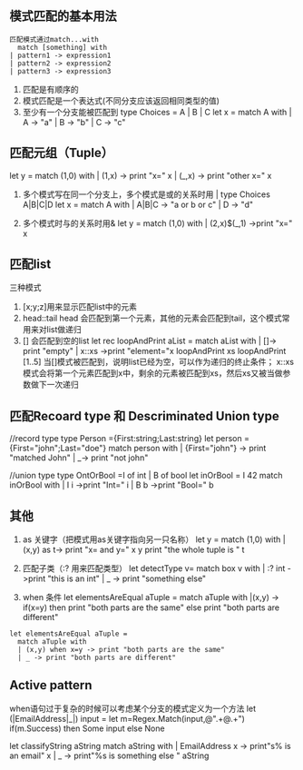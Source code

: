 ## 模式匹配的基本用法
    匹配模式通过match...with
      match [something] with
    | pattern1 -> expression1
    | pattern2 -> expression2
    | pattern3 -> expression3
  1. 匹配是有顺序的
  2. 模式匹配是一个表达式(不同分支应该返回相同类型的值)
  3. 至少有一个分支能被匹配到
    type Choices = A | B | C
    let x =
        match A with
        | A -> "a"
        | B -> "b"
        | C -> "c"

## 匹配元组（Tuple）
  let y =
    match (1,0) with
    | (1,x) -> print "x="  x
    | (_,x) -> print "other x=" x

  1. 多个模式写在同一个分支上，多个模式是或的关系时用 |
  type Choices A|B|C|D
  let x = match A with
    | A|B|C -> "a or b or c"
    | D -> "d"

  2. 多个模式时与的关系时用&
  let y = match (1,0) with
    | (2,x)$(_,1) ->print "x=" x

## 匹配list
  三种模式
  1. [x;y;z]用来显示匹配list中的元素
  2. head::tail head 会匹配到第一个元素，其他的元素会匹配到tail，这个模式常用来对list做递归
  3. [] 会匹配到空的list
    let rec loopAndPrint aList =
    match aList with
    | []-> print "empty"
    | x::xs ->print "element="x
              loopAndPrint xs
    loopAndPrint [1..5]
      当[]模式被匹配到，说明list已经为空，可以作为递归的终止条件；
      x::xs模式会将第一个元素匹配到x中，剩余的元素被匹配到xs，然后xs又被当做参数做下一次递归

## 匹配Recoard type 和 Descriminated Union type
  //record type
    type Person ={First:string;Last:string}
    let person ={First="john";Last="doe"}
      match person with
      | {First="john"} -> print "matched John"
      | _-> print "not john"

  //union type
    type OntOrBool =I of int | B of bool
    let inOrBool = I 42
      match inOrBool with
      | I i ->print "Int=" i
      | B b ->print "Bool=" b

## 其他
  1. as 关键字（把模式用as关键字指向另一只名称）
    let y =
      match (1,0) with
      | (x,y) as t->
        print "x= and y=" x y
        print "the whole tuple is " t

  2. 匹配子类（:? 用来匹配类型）
   let detectType v=
    match box v with
    | :? int ->print "this is an int"
    | _ -> print "something else"

  3. when 条件
    let elementsAreEqual aTuple =
      match aTuple with
      |(x,y) ->
        if(x=y) then print "both parts are the same"
        else print "both parts are different"

    let elementsAreEqual aTuple =
      match aTuple with
      | (x,y) when x=y -> print "both parts are the same"
      | _ -> print "both parts are different"

## Active pattern
  when语句过于复杂的时候可以考虑某个分支的模式定义为一个方法
  let (|EmailAddress|_|) input =
    let m=Regex.Match(input,@".+@.+")
    if(m.Success) then Some input else None

  let classifyString aString
    match aString with
    | EmailAddress x -> print"s% is an email" x
    | _ -> print"%s is something else " aString

